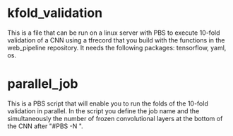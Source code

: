 # kfold_validation
This is a file that can be run on a linux server with PBS to execute 10-fold validation of a CNN using a tfrecord that you build with the functions in the web_pipeline repository. It needs the following packages: tensorflow, yaml, os.

# parallel_job
This is a PBS script that will enable you to run the folds of the 10-fold validation in parallel.
In the script you define the job name and the simultaneously the number of frozen convolutional layers at the bottom of the CNN after "#PBS -N ".
